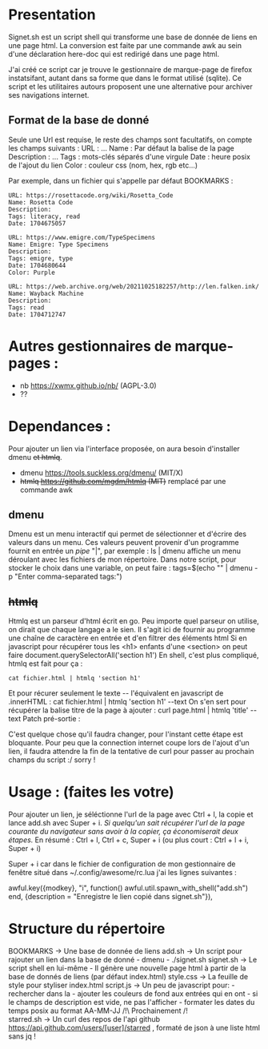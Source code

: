# Presentation
Signet.sh est un script shell qui transforme une base de donnée de liens
en une page html. La conversion est faite par une commande awk au sein
d'une déclaration here-doc qui est redirigé dans une page html.

J'ai créé ce script car je trouve le gestionnaire de marque-page de
firefox instatsifant, autant dans sa forme que dans le format utilisé
(sqlite). Ce script et les utilitaires autours proposent une une
alternative pour archiver ses navigations internet.

## Format de la base de donné
Seule une Url est requise, le reste des champs sont
facultatifs, on compte les champs suivants :
URL : ...
Name : Par défaut la balise </title> de la page
Description : ...
Tags : mots-clés séparés d'une virgule
Date : heure posix de l'ajout du lien
Color : couleur css (nom, hex, rgb etc...)

Par exemple, dans un fichier qui s'appelle par défaut BOOKMARKS :
```
URL: https://rosettacode.org/wiki/Rosetta_Code
Name: Rosetta Code
Description: 
Tags: literacy, read
Date: 1704675057

URL: https://www.emigre.com/TypeSpecimens
Name: Emigre: Type Specimens
Description: 
Tags: emigre, type
Date: 1704680644
Color: Purple

URL: https://web.archive.org/web/20211025182257/http://len.falken.ink/
Name: Wayback Machine
Description: 
Tags: read
Date: 1704712747
```


# Autres gestionnaires de marque-pages :
- nb https://xwmx.github.io/nb/ (AGPL-3.0)
- ??


# Dependance~~s~~ :
Pour ajouter un lien via l'interface proposée, on aura besoin
d'installer dmenu ~~et htmlq~~.
* dmenu https://tools.suckless.org/dmenu/ (MIT/X)
* ~~htmlq https://github.com/mgdm/htmlq (MIT)~~ remplacé par une
  commande awk
## dmenu
Dmenu est un menu interactif qui permet de sélectionner et d'écrire des
valeurs dans un menu. Ces valeurs peuvent provenir d'un programme
fournit en entrée un *pipe* "|", par exemple :
    ls | dmenu
affiche un menu déroulant avec les fichiers de mon répertoire. Dans
notre script, pour stocker le choix dans une variable, on peut faire :
	tags=$(echo "" | dmenu -p "Enter comma-separated tags:")
## ~~htmlq~~
Htmlq est un parseur d'html écrit en go. Peu importe quel parseur on
utilise, on dirait que chaque langage a le sien.
Il s'agit ici de fournir au programme une chaîne de caractère en entrée
et d'en filtrer des éléments html
Si en javascript pour récupérer tous les \<h1> enfants d'une \<section> on
peut faire 
document.querySelectorAll('section h1')
En shell, c'est plus compliqué, htmlq est fait pour ça :
```
cat fichier.html | htmlq 'section h1'
```
Et pour récurer seulement le texte -- l'équivalent en javascript de
.innerHTML :
cat fichier.html | htmlq 'section h1' --text
On s'en sert pour récupérer la balise titre de la page à ajouter :
curl page.html | htmlq 'title' --text
Patch pré-sortie :



C'est quelque chose qu'il faudra changer, pour l'instant cette étape est
bloquante. Pour peu que la connection internet coupe lors de l'ajout
d'un lien, il faudra attendre la fin de la tentative de curl pour passer
au prochain champs du script :/ sorry !

# Usage : (faites les votre)
Pour ajouter un lien, je séléctionne l'url de la page avec Ctrl + l, la
copie et lance add.sh avec Super + i. _Si quelqu'un sait récupérer l'url
de la page courante du navigateur sans avoir à la copier, ça
économiserait deux étapes._
En résumé : Ctrl + l, Ctrl + c, Super + i
(ou plus court : Ctrl + l + i, Super + i)

Super + i car dans le fichier de configuration de mon gestionnaire de
fenêtre situé dans ~/.config/awesome/rc.lua j'ai les lignes suivantes :

awful.key({modkey}, "i", function()
awful.util.spawn_with_shell("add.sh") end, 
{description = "Enregistre le lien copié dans signet.sh"}),

# Structure du répertoire

BOOKMARKS   → Une base de donnée de liens 
add.sh      → Un script pour rajouter un lien dans la base de donné
                - dmenu
                - ./signet.sh
signet.sh   → Le script shell en lui-même 
                - Il génère une nouvelle page html à partir de la base
                  de donnés de liens (par défaut index.html)
style.css   → La feuille de style pour styliser index.html
script.js   → Un peu de javascript pour:
                - rechercher dans la </textarea>
                - ajouter les couleurs de fond aux entrées qui en ont
                - si le champs de description est vide, ne pas
                  l'afficher
                - formater les dates du temps posix au format AA-MM-JJ
/!\ Prochainement /!\
starred.sh  → Un curl des repos de l'api github https://api.github.com/users/[user]/starred , formaté de json à une liste html sans jq !


